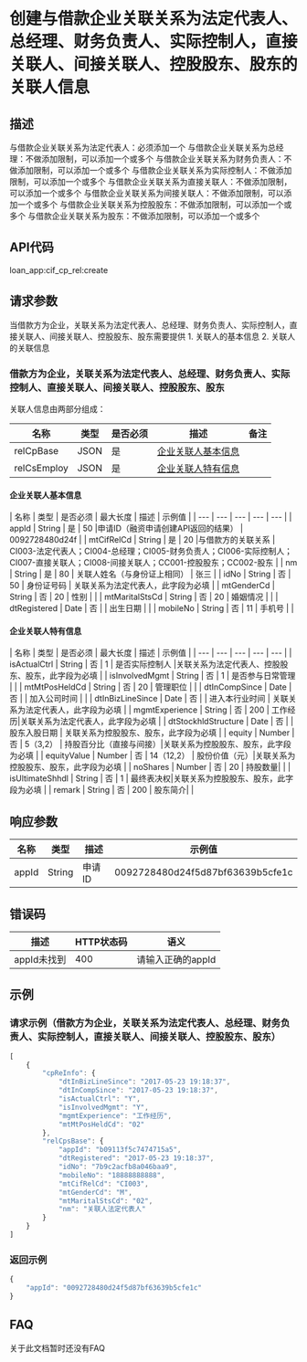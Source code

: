 # 创建与借款企业关联关系为法定代表人、总经理、财务负责人、实际控制人，直接关联人、间接关联人、控股股东、股东的关联人信息
## 描述
与借款企业关联关系为法定代表人：必须添加一个 
与借款企业关联关系为总经理：不做添加限制，可以添加一个或多个
与借款企业关联关系为财务负责人：不做添加限制，可以添加一个或多个
与借款企业关联关系为实际控制人：不做添加限制，可以添加一个或多个
与借款企业关联关系为直接关联人：不做添加限制，可以添加一个或多个
与借款企业关联关系为间接关联人：不做添加限制，可以添加一个或多个
与借款企业关联关系为控股股东：不做添加限制，可以添加一个或多个
与借款企业关联关系为股东：不做添加限制，可以添加一个或多个
## API代码
loan\_app:cif\_cp\_rel:create

## 请求参数
 当借款方为企业，关联关系为法定代表人、总经理、财务负责人、实际控制人，直接关联人、间接关联人、控股股东、股东需要提供
    1. 关联人的基本信息
    2. 关联人的关联信息 

### 借款方为企业，关联关系为法定代表人、总经理、财务负责人、实际控制人、直接关联人、间接关联人、控股股东、股东
关联人信息由两部分组成：

| 名称 | 类型 | 是否必须 | 描述 | 备注 |
| --- | --- | --- | --- | --- |
| relCpBase | JSON | 是 | [企业关联人基本信息](#企业关联人基本信息) | |
| relCsEmploy | JSON | 是 | [企业关联人特有信息](#企业关联人特有信息) |


#### 企业关联人基本信息
| 名称 | 类型 | 是否必须 |  最大长度 | 描述 | 示例值 |
| --- | --- | --- | --- | --- |
| appId | String | 是 | 50 |申请ID（融资申请创建API返回的结果） | 0092728480d24f |
| mtCifRelCd | String | 是 | 20 |与借款方的关联关系 | CI003-法定代表人；CI004-总经理；CI005-财务负责人；CI006-实际控制人；CI007-直接关联人；CI008-间接关联人；CC001-控股股东；CC002-股东 |
| nm | String | 是 | 80 | 关联人姓名（与身份证上相同） | 张三 |
| idNo | String | 否 | 50 | 身份证号码 | 关联关系为法定代表人，此字段为必填 |
| mtGenderCd | String | 否 | 20 | 性别 |  |
| mtMaritalStsCd | String | 否 | 20 | 婚姻情况 |  |
| dtRegistered | Date | 否 |  | 出生日期 |  |
| mobileNo | String | 否 | 11 | 手机号 |  |


#### 企业关联人特有信息
| 名称 | 类型 | 是否必须 |  最大长度 | 描述 | 示例值 |
| --- | --- | --- | --- | --- |
| isActualCtrl | String | 否 | 1 | 是否实际控制人 |关联关系为法定代表人、控股股东、股东，此字段为必填  |
| isInvolvedMgmt | String | 否 | 1 | 是否参与日常管理 |  |
| mtMtPosHeldCd | String | 否 | 20 | 管理职位 |  |
| dtInCompSince | Date | 否 |  | 加入公司时间 |  |
| dtInBizLineSince | Date | 否 |  | 进入本行业时间 | 关联关系为法定代表人，此字段为必填 |
| mgmtExperience | String | 否 | 200 | 工作经历|关联关系为法定代表人，此字段为必填   |
| dtStockhldStructure | Date | 否 |  | 股东入股日期 | 关联关系为控股股东、股东，此字段为必填 |
| equity | Number | 否 | 5（3,2） | 持股百分比（直接与间接）|关联关系为控股股东、股东，此字段为必填  |
| equityValue | Number | 否 | 14（12,2） | 股份价值（元）|关联关系为控股股东、股东，此字段为必填  |
| noShares | Number | 否 | 20 | 持股数量|  |
| isUltimateShhdl | String | 否 | 1 | 最终表决权|关联关系为控股股东、股东，此字段为必填  |
| remark | String | 否 | 200 | 股东简介|  |

## 响应参数
| 名称 | 类型 | 描述 |示例值 |
| --- | --- | --- | --- |
| appId | String | 申请ID | 0092728480d24f5d87bf63639b5cfe1c |

## 错误码
| 描述 | HTTP状态码 | 语义 |
| --- | --- | --- | 
| appId未找到 | 400 | 请输入正确的appId |

## 示例
### 请求示例（借款方为企业，关联关系为法定代表人、总经理、财务负责人、实际控制人，直接关联人、间接关联人、控股股东、股东）
```javascript
[
    {
        "cpReInfo": {
            "dtInBizLineSince": "2017-05-23 19:18:37", 
            "dtInCompSince": "2017-05-23 19:18:37", 
            "isActualCtrl": "Y", 
            "isInvolvedMgmt": "Y", 
            "mgmtExperience": "工作经历", 
            "mtMtPosHeldCd": "02"
        }, 
        "relCpsBase": {
            "appId": "b09113f5c7474715a5", 
            "dtRegistered": "2017-05-23 19:18:37", 
            "idNo": "7b9c2acfb8a046baa9", 
            "mobileNo": "18888888888", 
            "mtCifRelCd": "CI003", 
            "mtGenderCd": "M", 
            "mtMaritalStsCd": "02", 
            "nm": "关联人法定代表人"
        }
    }
]
```
### 返回示例
```javascript
{
    "appId": "0092728480d24f5d87bf63639b5cfe1c"
}
```
## FAQ
关于此文档暂时还没有FAQ